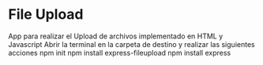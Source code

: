 # File Upload
App para realizar el Upload de archivos implementado en HTML y Javascript
Abrir la terminal en la carpeta de destino y realizar las siguientes acciones
 npm init
 npm install express-fileupload
 npm install express
 
